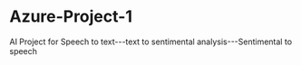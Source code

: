 # Azure-Project-1
AI Project for Speech to text---text to sentimental analysis---Sentimental to speech 
